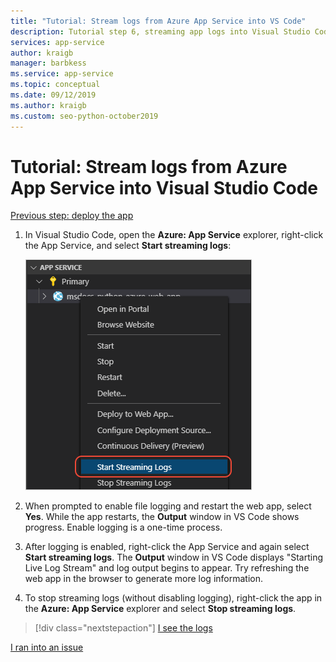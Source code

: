 ```yaml
---
title: "Tutorial: Stream logs from Azure App Service into VS Code"
description: Tutorial step 6, streaming app logs into Visual Studio Code
services: app-service
author: kraigb
manager: barbkess
ms.service: app-service
ms.topic: conceptual
ms.date: 09/12/2019
ms.author: kraigb
ms.custom: seo-python-october2019
---
```


# Tutorial: Stream logs from Azure App Service into Visual Studio Code

[Previous step: deploy the app](tutorial-deploy-app-service-on-linux-05.md)

1. In Visual Studio Code, open the **Azure: App Service** explorer, right-click the App Service, and select **Start streaming logs**:

   ![Start streaming logs command](media/deploy-azure/start-streaming-logs-command.png)

1. When prompted to enable file logging and restart the web app, select **Yes**. While the app restarts, the **Output** window in VS Code shows progress. Enable logging is a one-time process.

1. After logging is enabled, right-click the App Service and again select **Start streaming logs**. The **Output** window in VS Code displays "Starting Live Log Stream" and log output begins to appear. Try refreshing the web app in the browser to generate more log information.

1. To stop streaming logs (without disabling logging), right-click the app in the **Azure: App Service** explorer and select **Stop streaming logs**.

> [!div class="nextstepaction"]
> [I see the logs](tutorial-deploy-app-service-on-linux-07.md)

[I ran into an issue](https://www.research.net/r/PWZWZ52?tutorial=vscode-appservice-python&step=06-stream-logs)
